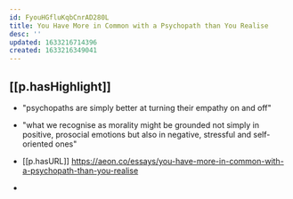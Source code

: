 ```yaml
---
id: FyouHGfluKqbCnrAD280L
title: You Have More in Common with a Psychopath than You Realise
desc: ''
updated: 1633216714396
created: 1633216349041
---
```



## [[p.hasHighlight]]

- "psychopaths are simply better at turning their empathy on and off"
- "what we recognise as morality might be grounded not simply in positive, prosocial emotions but also in negative, stressful and self-oriented ones"

- [[p.hasURL]] https://aeon.co/essays/you-have-more-in-common-with-a-psychopath-than-you-realise
- 
